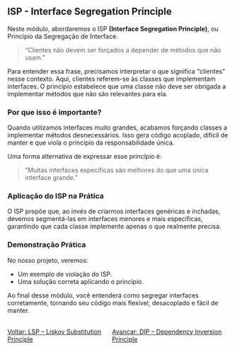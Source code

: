 ## ISP - Interface Segregation Principle

Neste módulo, abordaremos o ISP **(Interface Segregation Principle)**, ou Princípio da Segregação de Interface.

> “Clientes não devem ser forçados a depender de métodos que não usam.”

Para entender essa frase, precisamos interpretar o que significa "clientes" nesse contexto. Aqui, clientes referem-se às classes que implementam interfaces. O princípio estabelece que uma classe não deve ser obrigada a implementar métodos que não são relevantes para ela.

### Por que isso é importante?

Quando utilizamos interfaces muito grandes, acabamos forçando classes a implementar métodos desnecessários. Isso gera código acoplado, difícil de manter e que viola o princípio da responsabilidade única.

Uma forma alternativa de expressar esse princípio é:

> “Muitas interfaces específicas são melhores do que uma única interface grande.”

### Aplicação do ISP na Prática

O ISP propõe que, ao invés de criarmos interfaces genéricas e inchadas, devemos segmentá-las em interfaces menores e mais específicas, garantindo que cada classe implemente apenas o que realmente precisa.

### Demonstração Prática

No nosso projeto, veremos:

- Um exemplo de violação do ISP. 
- Uma solução correta aplicando o princípio.

Ao final desse módulo, você entenderá como segregar interfaces corretamente, tornando seu código mais flexível, desacoplado e fácil de manter.

<br/>
<div style="display: flex; justify-content: space-between;">  
   <a href="solid-lsp.md">Voltar: LSP – Liskov Substitution Principle</a><br />  
   <a href="solid-dip.md">Avançar: DIP – Dependency Inversion Principle</a><br />  
</div>